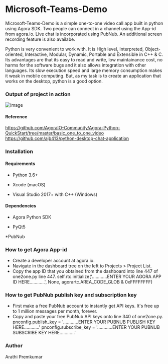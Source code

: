 # Microsoft-Teams-Demo
Microsoft-Teams-Demo is a simple one-to-one video call app  built in python using Agora SDK. 
Two people can connect in a channel using the App-id from agora.io. Live chat is incorporated using PubNub. An additional screen recording feature is also availabe.

Python is very convenient to work with. It is High level, Interpreted, Object-oriented, Interactive, Modular, Dynamic, Portable and Extensible in C++ & C.
Its advantages are that its easy to read and write, low maintainance cost, no harms for the software bugs  and it also allows integration with other languages.
Its slow execution speed and large memory consumption makes it weak in mobile computing. But, as my task is to create an application that works on the desktop, python is a good option.

### Output of project in action
![image](https://user-images.githubusercontent.com/57580997/125112749-337f5100-e105-11eb-8b68-4dfe68bf12fe.png)


#### Reference
https://github.com/AgoraIO-Community/Agora-Python-QuickStart/tree/master/basic_one_to_one_video
https://github.com/ajb413/python-desktop-chat-application

### Installation

#### Requirements
* Python 3.6+

* Xcode (macOS)

* Visual Studio 2017+ with C++ (Windows)

#### Dependencies
* Agora Python SDK

* PyQt5

*PubNub

### How to get Agora App-id
* Create a developer account at agora.io.
* Navigate in the dashboard tree on the left to Projects > Project List.
* Copy the app ID that you obtained from the dashboard into  line 447 of one2one.py line 447. 
  self.rtc.initialize('............ENTER YOUR AGORA APP ID HERE............', None, agorartc.AREA_CODE_GLOB & 0xFFFFFFFF)

### How to get PubNub publish key and subscription key
* First make a free PubNub account to instantly get API keys. It's free up to 1 million messages per month, forever.
* Copy and paste your free PubNub API keys onto line 340 of one2one.py.
  pnconfig.publish_key = '............ENTER YOUR PUBNUB PUBLISH KEY HERE............'
  pnconfig.subscribe_key = '............ENTER YOUR PUBNUB SUBSCRIBE KEY HERE............'

### Author

Arathi Premkumar
